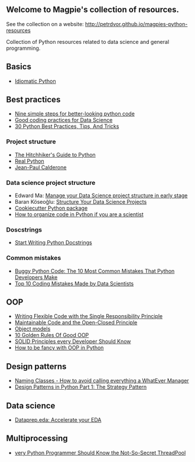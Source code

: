 ## Welcome to Magpie's collection of resources.

See the collection on a website:
http://petrdvor.github.io/magpies-python-resources

Collection of Python resources related to data science and general programming.

## Basics

* [Idiomatic Python](https://intermediate-and-advanced-software-carpentry.readthedocs.io/en/latest/idiomatic-python.html)

## Best practices
* [Nine simple steps for better-looking python code](https://towardsdatascience.com/nine-simple-steps-for-better-looking-python-code-87e5d9d3b1cf)
* [Good coding practices for Data Science](https://towardsdatascience.com/good-coding-practices-for-data-science-e9237783784c)
* [30 Python Best Practices, Tips, And Tricks](https://towardsdatascience.com/30-python-best-practices-tips-and-tricks-caefb9f8c5f5)


### Project structure

* [The Hitchhiker's Guide to Python](https://docs.python-guide.org/writing/structure/)
* [Real Python](https://realpython.com/python-application-layouts/)
* [Jean-Paul Calderone](http://as.ynchrono.us/2007/12/filesystem-structure-of-python-project_21.html)

### Data science project structure

* Edward Ma: [Manage your Data Science project structure in early stage](https://towardsdatascience.com/manage-your-data-science-project-structure-in-early-stage-95f91d4d0600)
* Baran Köseoğlu: [Structure Your Data Science Projects](https://towardsdatascience.com/structure-your-data-science-projects-6c6c8653c16a)
* [Cookiecutter Python package](https://drivendata.github.io/cookiecutter-data-science/)
* [How to organize code in Python if you are a scientist](https://towardsdatascience.com/workflow-for-reportable-reusable-and-reproducible-computational-research-45d036c8a908)

### Doscstrings

* [Start Writing Python Docstrings](https://medium.com/better-programming/the-guide-to-python-docstrings-3d40340e824b)

### Common mistakes

* [Buggy Python Code: The 10 Most Common Mistakes That Python Developers Make](https://www.toptal.com/python/top-10-mistakes-that-python-programmers-make)
* [Top 10 Coding Mistakes Made by Data Scientists](https://towardsdatascience.com/top-10-coding-mistakes-made-by-data-scientists-bb5bc82faaee)

## OOP

* [Writing Flexible Code with the Single Responsibility Principle](https://medium.com/@severinperez/writing-flexible-code-with-the-single-responsibility-principle-b71c4f3f883f)
* [Maintainable Code and the Open-Closed Principle](https://medium.com/@severinperez/maintainable-code-and-the-open-closed-principle-b088c737262)
* [Object models](https://eev.ee/blog/2017/11/28/object-models/)
* [10 Golden Rules Of Good OOP](https://www.codeproject.com/Articles/768052/Golden-Rules-Of-Good-OOP)
* [SOLID Principles every Developer Should Know](https://blog.bitsrc.io/solid-principles-every-developer-should-know-b3bfa96bb688)
* [How to be fancy with OOP in Python](https://towardsdatascience.com/how-to-be-fancy-with-python-part-2-70fab0a3e492)

## Design patterns

* [Naming Classes - How to avoid calling everything a WhatEver Manager](https://stackoverflow.com/questions/1866794/naming-classes-how-to-avoid-calling-everything-a-whatevermanager)
* [Design Patterns in Python Part 1: The Strategy Pattern](https://medium.com/@sheikhsajid/design-patterns-in-python-part-1-the-strategy-pattern-54b24897233e)

## Data science

* [Dataprep.eda: Accelerate your EDA](https://towardsdatascience.com/dataprep-eda-accelerate-your-eda-eb845a4088bc)

## Multiprocessing

* [very Python Programmer Should Know the Not-So-Secret ThreadPool](https://medium.com/better-programming/every-python-programmer-should-know-the-not-so-secret-threadpool-642ec47f2000)
